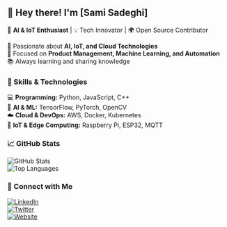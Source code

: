 ## 👋 Hey there! I'm [Sami Sadeghi]  
🔹 **AI & IoT Enthusiast** | 💡 Tech Innovator | 🌍 Open Source Contributor  

🚀 Passionate about **AI, IoT, and Cloud Technologies**  
🎯 Focused on **Product Management, Machine Learning, and Automation**  
📚 Always learning and sharing knowledge  

### 🚀 Skills & Technologies  
💻 **Programming:** Python, JavaScript, C++  
🧠 **AI & ML:** TensorFlow, PyTorch, OpenCV  
☁️ **Cloud & DevOps:** AWS, Docker, Kubernetes  
📡 **IoT & Edge Computing:** Raspberry Pi, ESP32, MQTT  

### 📈 GitHub Stats  
![GitHub Stats](https://github-readme-stats.vercel.app/api?username=Onlysami&show_icons=true&theme=dark)  
![Top Languages](https://github-readme-stats.vercel.app/api/top-langs/?username=Onlysami&layout=compact&theme=dark)  

### 🔗 Connect with Me  
[![LinkedIn](https://img.shields.io/badge/LinkedIn-Connect-blue?style=flat-square&logo=linkedin)](https://linkedin.com/in/yourprofile)  
[![Twitter](https://img.shields.io/badge/Twitter-Follow-blue?style=flat-square&logo=twitter)](https://twitter.com/yourprofile)  
[![Website](https://img.shields.io/badge/Portfolio-Visit-green?style=flat-square&logo=google-chrome)](https://yourwebsite.com)  
